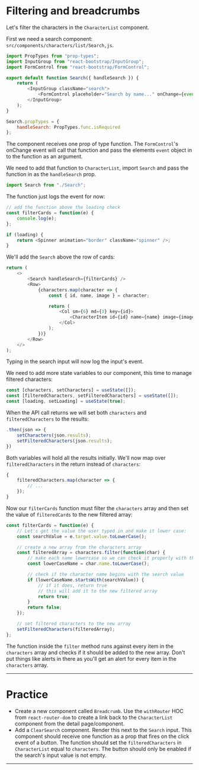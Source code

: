 # Filtering and breadcrumbs

Let's filter the characters in the `CharacterList` component.

First we need a search component: `src/components/characters/list/Search,js`.

```js
import PropTypes from "prop-types";
import InputGroup from "react-bootstrap/InputGroup";
import FormControl from "react-bootstrap/FormControl";

export default function Search({ handleSearch }) {
    return (
        <InputGroup className="search">
            <FormControl placeholder="Search by name..." onChange={event => handleSearch(event)} />
        </InputGroup>
    );
}

Search.propTypes = {
    handleSearch: PropTypes.func.isRequired
};
```

The component receives one prop of type function. The `FormControl`'s onChange event will call that function and pass the elements `event` object in to the function as an argument.

We need to add that function to `CharacterList`, import `Search` and pass the function in as the `handleSearch` prop.

```js
import Search from "./Search";
```

The function just logs the event for now:

```js
// add the function above the loading check
const filterCards = function(e) {
    console.log(e);
};

if (loading) {
    return <Spinner animation="border" className="spinner" />;
}
```

We'll add the `Search` above the row of cards:

```js
return (
    <>
        <Search handleSearch={filterCards} />
        <Row>
            {characters.map(character => {
                const { id, name, image } = character;

                return (
                    <Col sm={6} md={3} key={id}>
                        <CharacterItem id={id} name={name} image={image} />
                    </Col>
                );
            })}
        </Row>
    </>
);
```

Typing in the search input will now log the input's event.

We need to add more state variables to our component, this time to manage filtered characters:

```js
const [characters, setCharacters] = useState([]);
const [filteredCharacters, setFilteredCharacters] = useState([]);
const [loading, setLoading] = useState(true);
```

When the API call returns we will set both `characters` and `filteredCharacters` to the results:

```js
.then(json => {
    setCharacters(json.results);
    setFilteredCharacters(json.results);
})
```

Both variables will hold all the results initially. We'll now map over `filteredCharacters` in the return instead of `characters`:

```js
{
    filteredCharacters.map(character => {
        // ...
    });
}
```

Now our `filterCards` function must filter the `characters` array and then set the value of `filteredCards` to the new filtered array:

```js
const filterCards = function(e) {
    // Let's get the value the user typed in and make it lower case:
    const searchValue = e.target.value.toLowerCase();

    // create a new array from the characters array
    const filteredArray = characters.filter(function(char) {
        // make each name lowercase so we can check it properly with the search value
        const lowerCaseName = char.name.toLowerCase();

        // check if the character name begins with the search value
        if (lowerCaseName.startsWith(searchValue)) {
            // if it does, return true
            // this will add it to the new filtered array
            return true;
        }
        return false;
    });

    // set filtered characters to the new array
    setFilteredCharacters(filteredArray);
};
```

The function inside the `filter` method runs against every item in the `characters` array and checks if it should be added to the new array. Don't put things like alerts in there as you'll get an alert for every item in the `characters` array.

---

# Practice

-   Create a new component called `Breadcrumb`. Use the `withRouter` HOC from `react-router-dom` to create a link back to the `CharacterList` component from the detail page/component.
-   Add a `ClearSearch` component. Render this next to the `Search` input. This component should receive one function as a prop that fires on the click event of a button. The function should set the `filteredCharacters` in `CharacterList` equal to `characters`. The button should only be enabled if the search's input value is not empty.

---
